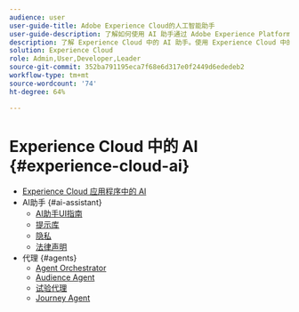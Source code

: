 ```yaml
---
audience: user
user-guide-title: Adobe Experience Cloud的人工智能助手
user-guide-description: 了解如何使用 AI 助手通过 Adobe Experience Platform 和 Real-Time Customer Data Platform 加快您的工作流。
description: 了解 Experience Cloud 中的 AI 助手。使用 Experience Cloud 中的 AI 提高您的产品知识并获得运营洞察。
solution: Experience Cloud
role: Admin,User,Developer,Leader
source-git-commit: 352ba791195eca7f68e6d317e0f2449d6ededeb2
workflow-type: tm+mt
source-wordcount: '74'
ht-degree: 64%

---
```



# Experience Cloud 中的 AI {#experience-cloud-ai}

- [Experience Cloud 应用程序中的 AI](home.md)
- AI助手 {#ai-assistant}
   - [AI助手UI指南](./ai-assistant/ai-assistant-ui.md)
   - [提示库](./ai-assistant/prompt-library.md)
   - [隐私](./ai-assistant/privacy.md)
   - [法律声明](./ai-assistant/legal-disclaimer.md)
- 代理 {#agents}
   - [Agent Orchestrator](./agents/agent-orchestrator.md)
   - [Audience Agent](./agents/audience.md)
   - [试验代理](./agents/agent-experiment.md)
   - [Journey Agent](./agents/ajo-agent-analyze.md)

